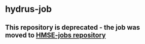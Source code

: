 # hydrus-job

## This repository is deprecated - the job was moved to [HMSE-jobs repository](https://github.com/WaterlinePL/HMSE-jobs)

